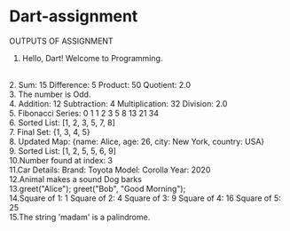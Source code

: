 # Dart-assignment
OUTPUTS OF ASSIGNMENT
<br>
1. Hello, Dart! Welcome to Programming.
<br>
2. Sum: 15  
   Difference: 5  
   Product: 50  
   Quotient: 2.0
<br>
3. The number is Odd.
<br>
4. Addition: 12  
   Subtraction: 4  
   Multiplication: 32  
   Division: 2.0
<br>
5. Fibonacci Series:  
   0 1 1 2 3 5 8 13 21 34
<br>
6. Sorted List: [1, 2, 3, 5, 7, 8]
<br>
7. Final Set: {1, 3, 4, 5}
<br>
8. Updated Map: {name: Alice, age: 26, city: New York, country: USA}
<br>
9. Sorted List: [1, 2, 5, 5, 6, 9]
<br>
10.Number found at index: 3
<br>
11.Car Details:  
   Brand: Toyota  
   Model: Corolla  
   Year: 2020
<br>
12.Animal makes a sound  
   Dog barks
<br>
13.greet("Alice");
  greet("Bob", "Good Morning");
<br>
14.Square of 1: 1  
   Square of 2: 4  
   Square of 3: 9  
   Square of 4: 16  
   Square of 5: 25
<br>
15.The string 'madam' is a palindrome.